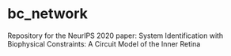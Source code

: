 # bc_network

Repository for the NeurIPS 2020 paper: System Identification with Biophysical Constraints: A Circuit Model of the Inner Retina
